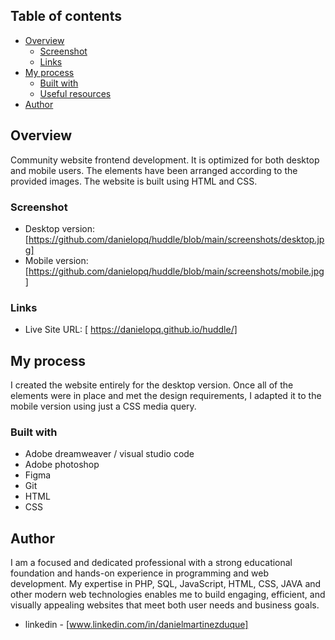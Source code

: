 

## Table of contents

- [Overview](#overview)
  - [Screenshot](#screenshot)
  - [Links](#links)
- [My process](#my-process)
  - [Built with](#built-with)
  - [Useful resources](#useful-resources)
- [Author](#author)


## Overview

Community website frontend development. It is optimized for both desktop and mobile users. The elements have been arranged according to the provided images. The website is built using HTML and CSS.

### Screenshot

- Desktop version: [https://github.com/danielopq/huddle/blob/main/screenshots/desktop.jpg]
- Mobile version: [https://github.com/danielopq/huddle/blob/main/screenshots/mobile.jpg]


### Links

- Live Site URL: [ https://danielopq.github.io/huddle/]

## My process

I created the website entirely for the desktop version. Once all of the elements were in place and met the design requirements, I adapted it to the mobile version using just a CSS media query.

### Built with

- Adobe dreamweaver / visual studio code
- Adobe photoshop
- Figma
- Git
- HTML
- CSS

## Author

I am a focused and dedicated professional with a strong educational foundation and hands-on experience in programming and web development. My expertise in PHP, SQL, JavaScript, HTML, CSS, JAVA and other modern web technologies enables me to build engaging, efficient, and visually appealing websites that meet both user needs and business goals.

- linkedin - [www.linkedin.com/in/danielmartinezduque]
